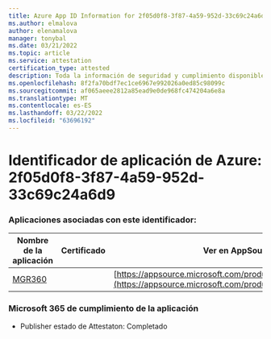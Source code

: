 ```yaml
---
title: Azure App ID Information for 2f05d0f8-3f87-4a59-952d-33c69c24a6d9
ms.author: elmalova
author: elenamalova
manager: tonybal
ms.date: 03/21/2022
ms.topic: article
ms.service: attestation
certification_type: attested
description: Toda la información de seguridad y cumplimiento disponible para 2f05d0f8-3f87-4a59-952d-33c69c24a6d9.
ms.openlocfilehash: 8f2fa70bdf7ec1ce6967e992026a0ed85c98099c
ms.sourcegitcommit: af065aeee2812a85ead9e0de968fc474204a6e8a
ms.translationtype: MT
ms.contentlocale: es-ES
ms.lasthandoff: 03/22/2022
ms.locfileid: "63696192"
---
```

# <a name="azure-app-id-2f05d0f8-3f87-4a59-952d-33c69c24a6d9"></a>Identificador de aplicación de Azure: 2f05d0f8-3f87-4a59-952d-33c69c24a6d9


### <a name="apps-associated-with-this-id"></a>Aplicaciones asociadas con este identificador:
| **Nombre de la aplicación** | **Certificado** | **Ver en AppSource** |
|--------------|---------------|-----------------------|
| [MGR360](../forward/WA200003329.md) |  | [https://appsource.microsoft.com/product/office/WA200003329](https://appsource.microsoft.com/product/office/WA200003329) |

### <a name="microsoft-365-app-compliance-status"></a>Microsoft 365 de cumplimiento de la aplicación
- Publisher estado de Attestaton: Completado
